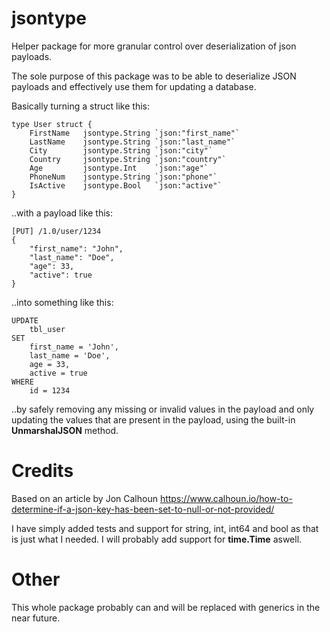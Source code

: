 # jsontype
Helper package for more granular control over deserialization of json payloads.

The sole purpose of this package was to be able to deserialize JSON payloads and effectively use them for updating a database.

Basically turning a struct like this:

```
type User struct {
	FirstName 	jsontype.String `json:"first_name"`
	LastName 	jsontype.String `json:"last_name"`
	City 		jsontype.String `json:"city"`
	Country 	jsontype.String `json:"country"`
	Age 		jsontype.Int 	`json:"age"`
	PhoneNum	jsontype.String `json:"phone"`
	IsActive 	jsontype.Bool 	`json:"active"`
}
```

..with a payload like this:

```
[PUT] /1.0/user/1234
{
	"first_name": "John",
	"last_name": "Doe",
	"age": 33,
	"active": true
}
```

..into something like this:

```
UPDATE 
	tbl_user 
SET 
	first_name = 'John', 
	last_name = 'Doe', 
	age = 33, 
	active = true 
WHERE 
	id = 1234
```

..by safely removing any missing or invalid values in the payload and only updating the values that are present in the payload, using the built-in **UnmarshalJSON** method.

# Credits
Based on an article by Jon Calhoun
https://www.calhoun.io/how-to-determine-if-a-json-key-has-been-set-to-null-or-not-provided/

I have simply added tests and support for string, int, int64 and bool as that is just what I needed.
I will probably add support for **time.Time** aswell.

# Other
This whole package probably can and will be replaced with generics in the near future.